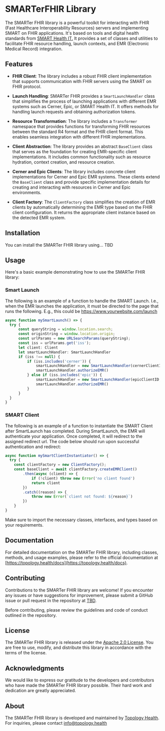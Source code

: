 # SMARTerFHIR Library

The SMARTer FHIR library is a powerful toolkit for interacting with FHIR (Fast Healthcare Interoperability Resources) servers and implementing SMART on FHIR applications. It's based on tools and digital health standards from [SMART Health IT.](https://smarthealthit.org/) It provides a set of classes and utilities to facilitate FHIR resource handling, launch contexts, and EMR (Electronic Medical Record) integration.

## Features

- **FHIR Client**: The library includes a robust FHIR client implementation that supports communication with FHIR servers using the SMART on FHIR protocol.

- **Launch Handling**: SMARTer FHIR provides a `SmartLaunchHandler` class that simplifies the process of launching applications with different EMR systems such as Cerner, Epic, or SMART Health IT. It offers methods for handling launch requests and obtaining authorization tokens.

- **Resource Transformation**: The library includes a `Transformer` namespace that provides functions for transforming FHIR resources between the standard R4 format and the FHIR client format. This enables seamless integration with different FHIR implementations.

- **Client Abstraction**: The library provides an abstract `BaseClient` class that serves as the foundation for creating EMR-specific client implementations. It includes common functionality such as resource hydration, context creation, and resource creation.

- **Cerner and Epic Clients**: The library includes concrete client implementations for Cerner and Epic EMR systems. These clients extend the `BaseClient` class and provide specific implementation details for creating and interacting with resources in Cerner and Epic environments.

- **Client Factory**: The `ClientFactory` class simplifies the creation of EMR clients by automatically determining the EMR type based on the FHIR client configuration. It returns the appropriate client instance based on the detected EMR system.

## Installation

You can install the SMARTer FHIR library using... TBD

 <!-- npm: -->
<!--
```bash
npm install smarter-fhir
``` -->

## Usage

Here's a basic example demonstrating how to use the SMARTer FHIR library:

### Smart Launch

The following is an example of a function to handle the SMART Launch. I.e., when the EMR launches the application, it must be directed to the page that runs the following. E.g., this could be https://www.yourwebsite.com/launch

```typescript
async function mySmartLaunch() => {
  try {
      const queryString = window.location.search;
      const originString = window.location.origin;
      const urlParams = new URLSearchParams(queryString);
      const iss = urlParams.get('iss');
      let client: Client
      let smartLaunchHandler: SmartLaunchHandler
      if (iss !== null) {
          if (iss.includes('cerner')) {
              smartLaunchHandler = new SmartLaunchHandler(cernerClientID, EMR.CERNER)
              smartLaunchHandler.authorizeEMR()
          } else if (iss.includes('epic')) {
              smartLaunchHandler = new SmartLaunchHandler(epicClientID, EMR.EPIC)
              smartLaunchHandler.authorizeEMR()
          }
      }
  }
}
```

### SMART Client

The following is an example of a function to instantiate the SMART Client after SmartLaunch has completed. During SmartLaunch, the EMR will authenticate your application. Once completed, it will redirect to the assigned redirect url. The code below should run upon successful authentication and redirect:

```typescript
async function mySmartClientInstantiator() => {
  try {
    const clientFactory = new ClientFactory();
    const baseClient = await clientFactory.createEMRClient()
        .then(async (client) => {
            if (!client) throw new Error('no client found')
            return client
        })
        .catch((reason) => {
            throw new Error(`client not found: ${reason}`)
        })
    }
}
```

Make sure to import the necessary classes, interfaces, and types based on your requirements.

## Documentation

For detailed documentation on the SMARTer FHIR library, including classes, methods, and usage examples, please refer to the official documentation at [https://topology.health/docs](https://topology.health/docs).

## Contributing

Contributions to the SMARTer FHIR library are welcome! If you encounter any issues or have suggestions for improvement, please submit a GitHub issue or pull request in the repository at [TBD](https://github.com/your-repo).

Before contributing, please review the guidelines and code of conduct outlined in the repository.

## License

The SMARTer FHIR library is released under the [Apache 2.0 License](https://opensource.org/license/apache-2-0/). You are free to use, modify, and distribute this library in accordance with the terms of the license.

## Acknowledgments

We would like to express our gratitude to the developers and contributors who have made the SMARTer FHIR library possible. Their hard work and dedication are greatly appreciated.

## About

The SMARTer FHIR library is developed and maintained by [Topology Health](https://topology.health). For inquiries, please contact [info@topology.health](mailto:info@topology.health)
